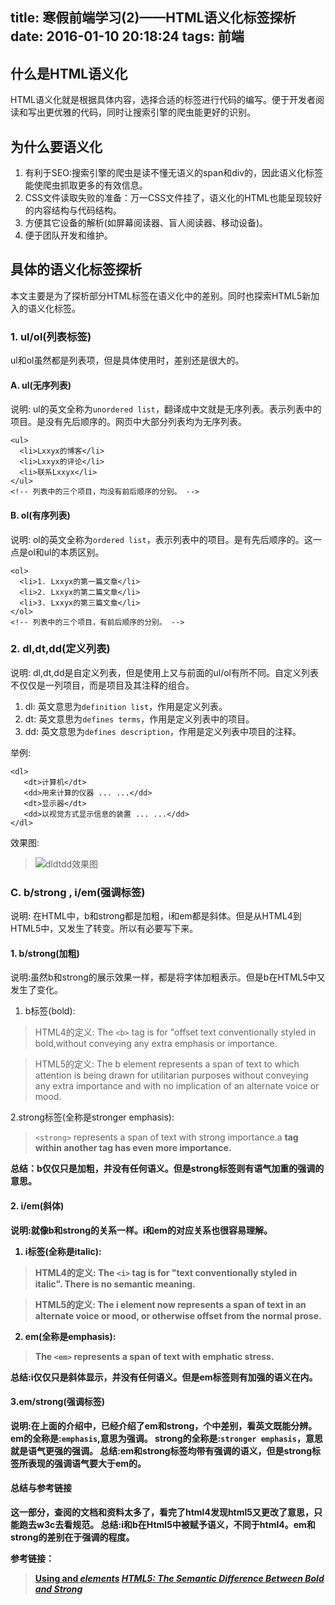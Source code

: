title: 寒假前端学习(2)——HTML语义化标签探析
date: 2016-01-10 20:18:24
tags: 前端
---
## 什么是HTML语义化
HTML语义化就是根据具体内容，选择合适的标签进行代码的编写。便于开发者阅读和写出更优雅的代码，同时让搜索引擎的爬虫能更好的识别。
## 为什么要语义化
1. 有利于SEO:搜索引擎的爬虫是读不懂无语义的span和div的，因此语义化标签能使爬虫抓取更多的有效信息。
2. CSS文件读取失败的准备：万一CSS文件挂了，语义化的HTML也能呈现较好的内容结构与代码结构。
3. 方便其它设备的解析(如屏幕阅读器、盲人阅读器、移动设备)。
4. 便于团队开发和维护。

## 具体的语义化标签探析
本文主要是为了探析部分HTML标签在语义化中的差别。同时也探索HTML5新加入的语义化标签。
### 1. ul/ol(列表标签)
ul和ol虽然都是列表项，但是具体使用时，差别还是很大的。

#### A. ul(无序列表)
说明: ul的英文全称为`unordered list`，翻译成中文就是无序列表。表示列表中的项目。是没有先后顺序的。网页中大部分列表均为无序列表。
```
<ul>
  <li>Lxxyx的博客</li>
  <li>Lxxyx的评论</li>
  <li>联系Lxxyx</li>
</ul>
<!-- 列表中的三个项目，均没有前后顺序的分别。 -->
```
#### B. ol(有序列表)
说明: ol的英文全称为`ordered list`，表示列表中的项目。是有先后顺序的。这一点是ol和ul的本质区别。
```
<ol>
  <li>1. Lxxyx的第一篇文章</li>
  <li>2. Lxxyx的第二篇文章</li>
  <li>3. Lxxyx的第三篇文章</li>
</ol>
<!-- 列表中的三个项目，有前后顺序的分别。 -->
```

### 2. dl,dt,dd(定义列表)
说明: dl,dt,dd是自定义列表，但是使用上又与前面的ul/ol有所不同。自定义列表不仅仅是一列项目，而是项目及其注释的组合。

1. dl: 英文意思为`definition list`，作用是定义列表。
2. dt: 英文意思为`defines terms`，作用是定义列表中的项目。
3. dd: 英文意思为`defines description`，作用是定义列表中项目的注释。

举例:
```
<dl>
   <dt>计算机</dt>
   <dd>用来计算的仪器 ... ...</dd>
   <dt>显示器</dt>
   <dd>以视觉方式显示信息的装置 ... ...</dd>
</dl>
```
效果图: 
> ![dldtdd效果图](http://7xoxxe.com1.z0.glb.clouddn.com/dldtdd.png)

### C. b/strong , i/em(强调标签)
说明: 在HTML中，b和strong都是加粗，i和em都是斜体。但是从HTML4到HTML5中，又发生了转变。所以有必要写下来。
#### 1. b/strong(加粗)
说明:虽然b和strong的展示效果一样，都是将字体加粗表示。但是b在HTML5中又发生了变化。
1. b标签(bold):

> HTML4的定义:
The `<b>` tag is for "offset text conventionally styled in bold,without conveying any extra emphasis or importance.
<!-- 意思为b标签仅仅表示加粗，不带有任何强调的意味。(只是为了排版或者好看) -->

> HTML5的定义:
The b element represents a span of text to which attention is being drawn for utilitarian purposes without conveying any extra importance and with no implication of an alternate voice or mood.
<!-- 意思为表示“文体突出”文字，通俗讲就是突出不安分的文字。像概要中的关键字，产品名。或者代表强调的排版方式 -->

2.strong标签(全称是stronger emphasis):
> `<strong>` represents a span of text with strong importance.a <strong> tag within another <strong> tag has even more importance. 
<!-- 意思为strong标签是语气加重，更为重要的强调，如果两个strong标签嵌套还表示极度重要。strong的重要程度是要大于em标签的 -->

总结：b仅仅只是加粗，并没有任何语义。但是strong标签则有语气加重的强调的意思。
#### 2. i/em(斜体)
说明:就像b和strong的关系一样。i和em的对应关系也很容易理解。
1. i标签(全称是italic):

> HTML4的定义:
The `<i>` tag is for "text conventionally styled in italic". There is no semantic meaning.
<!-- HTML4意思为i标签仅仅只是将字体显示为斜体，无任何语义化意思 -->

> HTML5的定义:
The i element now represents a span of text in an alternate voice or mood, or otherwise offset from the normal prose.
<!-- 意思为i元素现在表现为在文章中突出不同意见或语气或的一段文本,例如外语，科技术语、或者是排版用的斜体文字 -->

2. em(全称是emphasis):

> The `<em>` represents a span of text with emphatic stress.
<!-- 意思是说em有强调的意思 -->

总结:i仅仅只是斜体显示，并没有任何语义。但是em标签则有加强的语义在内。

#### 3.em/strong(强调标签)
说明:在上面的介绍中，已经介绍了em和strong，个中差别，看英文既能分辨。
em的全称是:`emphasis`,意思为强调。
strong的全称是:`stronger emphasis`，意思就是<strong>语气更强</strong>的强调。
总结:em和strong标签均带有强调的语义，但是strong标签所表现的强调语气要大于em的。

#### 总结与参考链接
这一部分，查阅的文档和资料太多了，看完了html4发现html5又更改了意思，只能跑去w3c去看规范。
总结:i和b在Html5中被赋予语义，不同于html4。em和strong的差别在于强调的程度。

参考链接：
> [Using <b> and <i> elements](http://www.w3.org/International/questions/qa-b-and-i-tags)
> [HTML5: The Semantic Difference Between Bold and Strong](http://engineeredweb.com/blog/2013/html5-semantic-diff-bold-strong/)